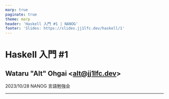 ```yaml
---
marp: true
paginate: true
theme: marp
header: 'Haskell 入門 #1 | NANOG'
footer: 'Slides: https://slides.jj1lfc.dev/haskell/1'
---
```


# Haskell 入門 #1

## Wataru "Alt" Ohgai \<alt@jj1lfc.dev\>

2023/10/28 NANOG 言語勉強会

---
